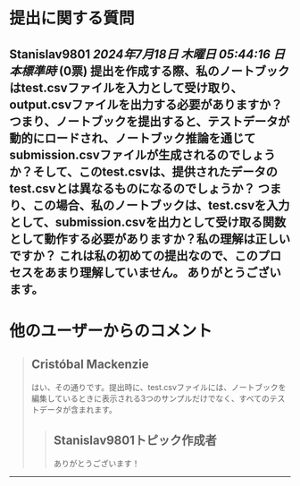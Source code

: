 # 提出に関する質問

**Stanislav9801** *2024年7月18日 木曜日 05:44:16 日本標準時* (0票)
提出を作成する際、私のノートブックはtest.csvファイルを入力として受け取り、output.csvファイルを出力する必要がありますか？
つまり、ノートブックを提出すると、テストデータが動的にロードされ、ノートブック推論を通じてsubmission.csvファイルが生成されるのでしょうか？そして、このtest.csvは、提供されたデータのtest.csvとは異なるものになるのでしょうか？
つまり、この場合、私のノートブックは、test.csvを入力として、submission.csvを出力として受け取る関数として動作する必要がありますか？私の理解は正しいですか？
これは私の初めての提出なので、このプロセスをあまり理解していません。
ありがとうございます。
---
# 他のユーザーからのコメント
> ## Cristóbal Mackenzie
> 
> はい、その通りです。提出時に、test.csvファイルには、ノートブックを編集しているときに表示される3つのサンプルだけでなく、すべてのテストデータが含まれます。
> 
> 
> 
> > ## Stanislav9801トピック作成者
> > 
> > ありがとうございます！
> > 
> > 
> > 
---

